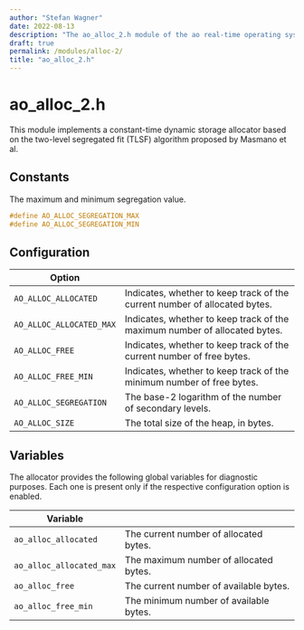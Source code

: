 ```yaml
---
author: "Stefan Wagner"
date: 2022-08-13
description: "The ao_alloc_2.h module of the ao real-time operating system."
draft: true
permalink: /modules/alloc-2/
title: "ao_alloc_2.h"
---
```


# ao_alloc_2.h

This module implements a constant-time dynamic storage allocator based on the two-level segregated fit (TLSF) algorithm proposed by Masmano et al.

## Constants

The maximum and minimum segregation value.

```c
#define AO_ALLOC_SEGREGATION_MAX
#define AO_ALLOC_SEGREGATION_MIN
```

## Configuration

| Option | |
|--------|-|
| `AO_ALLOC_ALLOCATED` | Indicates, whether to keep track of the current number of allocated bytes. |
| `AO_ALLOC_ALLOCATED_MAX` | Indicates, whether to keep track of the maximum number of allocated bytes. |
| `AO_ALLOC_FREE` | Indicates, whether to keep track of the current number of free bytes. |
| `AO_ALLOC_FREE_MIN` | Indicates, whether to keep track of the minimum number of free bytes. |
| `AO_ALLOC_SEGREGATION` | The base-2 logarithm of the number of secondary levels. |
| `AO_ALLOC_SIZE` | The total size of the heap, in bytes. |

## Variables

The allocator provides the following global variables for diagnostic purposes. Each one is present only if the respective configuration option is enabled.

| Variable | |
|----------|-|
| `ao_alloc_allocated` | The current number of allocated bytes. |
| `ao_alloc_allocated_max` | The maximum number of allocated bytes. |
| `ao_alloc_free` | The current number of available bytes. |
| `ao_alloc_free_min` | The minimum number of available bytes. |
